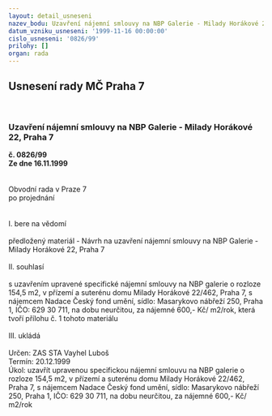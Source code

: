 ```yaml
---
layout: detail_usneseni
nazev_bodu: Uzavření nájemní smlouvy na NBP Galerie - Milady Horákové 22, Praha 7
datum_vzniku_usneseni: '1999-11-16 00:00:00'
cislo_usneseni: '0826/99'
prilohy: []
organ: rada
---
```

<div id="ucUsn_pList" class="usn">
	<span><h2>Usnesení rady MČ Praha 7 </h2>
<br></span><div class="standBody">
<span><h3>Uzavření nájemní smlouvy na NBP Galerie - Milady Horákové 22, Praha 7</h3></span><div class="center">
		<strong>č. 0826/99</strong><br>
	</div>
<div class="center">
		<strong>Ze dne 16.11.1999</strong><br><br>
	</div>
<br>Obvodní rada v Praze 7<br>po projednání<br><br><br>I.	bere na vědomí<br><br> předložený materiál - Návrh na uzavření nájemní smlouvy na NBP Galerie - Milady Horákové 22, Praha 7<br><br>II.	souhlasí <br><br>s uzavřením upravené specifické nájemní smlouvy na NBP galerie o rozloze 154,5 m2, v přízemí a suterénu domu Milady Horákové 22/462, Praha 7, s nájemcem Nadace Český fond umění, sídlo: Masarykovo nábřeží 250, Praha 1, IČO: 629 30 711, na dobu neurčitou, za nájemné 600,- Kč/ m2/rok, která tvoří přílohu č. 1 tohoto materiálu<br><br>III.	ukládá <br><br> Určen:	     	ZAS STA Vayhel Luboš<br>Termín: 20.12.1999<br>Úkol:	uzavřít upravenou specifickou nájemní smlouvu na NBP galerie o rozloze 154,5 m2, v přízemí a suterénu domu Milady Horákové 22/462, Praha 7, s nájemcem Nadace Český fond umění, sídlo: Masarykovo nábřeží 250, Praha 1, IČO: 629 30 711, na dobu neurčitou, za nájemné 600,- Kč/ m2/rok<br>
</div>
</div>